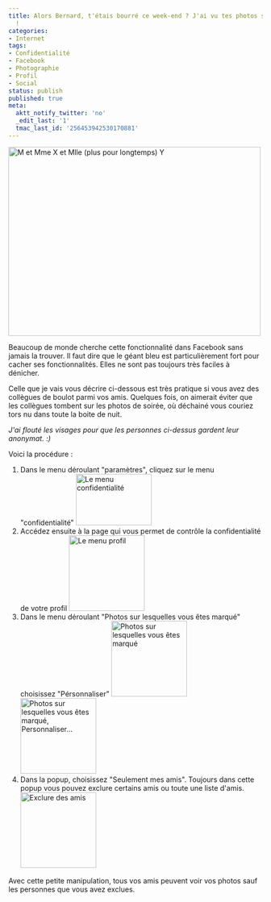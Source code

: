 ```yaml
---
title: Alors Bernard, t'étais bourré ce week-end ? J'ai vu tes photos sur Facebook
  !
categories:
- Internet
tags:
- Confidentialité
- Facebook
- Photographie
- Profil
- Social
status: publish
published: true
meta:
  aktt_notify_twitter: 'no'
  _edit_last: '1'
  tmac_last_id: '256453942530170881'
---
```

<img class="alignnone size-full wp-image-1182" title="M et Mme X et Mlle (plus pour longtemps) Y" src="https://dlgjp9x71cipk.cloudfront.net/2009/05/sante.png" alt="M et Mme X et Mlle (plus pour longtemps) Y" width="500" height="375" />

Beaucoup de monde cherche cette fonctionnalité dans Facebook sans jamais la trouver. Il faut dire que le géant bleu est particulièrement fort pour cacher ses fonctionnalités. Elles ne sont pas toujours très faciles à dénicher.

Celle que je vais vous décrire ci-dessous est très pratique si vous avez des collègues de boulot parmi vos amis. Quelques fois, on aimerait éviter que les collègues tombent sur les photos de soirée, où déchainé vous couriez tors nu dans toute la boite de nuit.

<em>J'ai flouté les visages pour que les personnes ci-dessus gardent leur anonymat. :)</em>

<!--more-->

Voici la procédure :
<ol>
	<li>Dans le menu déroulant "paramètres", cliquez sur le menu "confidentialité"
<a href="https://dlgjp9x71cipk.cloudfront.net/2009/05/facebook1.png"><img class="alignnone size-thumbnail wp-image-1173" title="Le menu confidentialité" src="https://dlgjp9x71cipk.cloudfront.net/2009/05/facebook1-150x102.png" alt="Le menu confidentialité" width="150" height="102" /></a></li>
	<li>Accédez ensuite à la page qui vous permet de contrôle la confidentialité de votre profil
<a href="https://dlgjp9x71cipk.cloudfront.net/2009/05/facebook2.png"><img class="alignnone size-thumbnail wp-image-1174" title="Le menu profil" src="https://dlgjp9x71cipk.cloudfront.net/2009/05/facebook2-150x150.png" alt="Le menu profil" width="150" height="150" /></a></li>
	<li>Dans le menu déroulant "Photos sur lesquelles vous êtes marqué" choisissez "Pérsonnaliser"
<a href="https://dlgjp9x71cipk.cloudfront.net/2009/05/facebook3.png"><img class="alignnone size-thumbnail wp-image-1175" title="Photos sur lesquelles vous êtes marqué" src="https://dlgjp9x71cipk.cloudfront.net/2009/05/facebook3-150x150.png" alt="Photos sur lesquelles vous êtes marqué" width="150" height="150" /></a> <a href="https://dlgjp9x71cipk.cloudfront.net/2009/05/facebook4.png"><img class="alignnone size-thumbnail wp-image-1176" title="Photos sur lesquelles vous êtes marqué, Personnaliser..." src="https://dlgjp9x71cipk.cloudfront.net/2009/05/facebook4-150x150.png" alt="Photos sur lesquelles vous êtes marqué, Personnaliser..." width="150" height="150" /></a></li>
	<li>Dans la popup, choisissez "Seulement mes amis". Toujours dans cette popup vous pouvez exclure certains amis ou toute une liste d'amis.
<a href="https://dlgjp9x71cipk.cloudfront.net/2009/05/facebook5.png"><img class="alignnone size-thumbnail wp-image-1177" title="Exclure des amis" src="https://dlgjp9x71cipk.cloudfront.net/2009/05/facebook5-150x150.png" alt="Exclure des amis" width="150" height="150" /></a></li>
</ol>
Avec cette petite manipulation, tous vos amis peuvent voir vos photos sauf les personnes que vous avez exclues.
